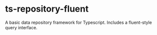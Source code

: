 # ts-repository-fluent
A basic data repository framework for Typescript. Includes a fluent-style query interface.
